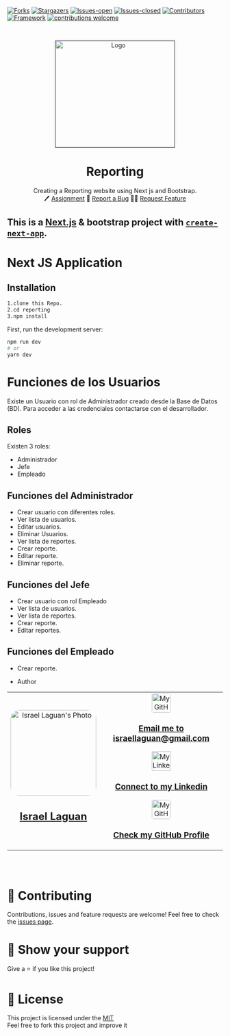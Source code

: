 <!-- PROJECT SHIELDS -->

[![Forks][forks-shield]][forks-url]
[![Stargazers][stars-shield]][stars-url]
[![Issues-open][issues-open-shield]][issues-url]
[![Issues-closed][issues-closed-shield]][issues-url]
[![Contributors][contributors-shield]][contributors-url]
[![Framework][badge-framework]][framework-url]
[![contributions welcome][contributions-welcome]][issues-url]

<!-- PROJECT LOGO -->
<br />
<p align="center">
  <a href="">
    <img src="https://user-images.githubusercontent.com/67714964/168645644-e8886fa4-9422-450f-99e3-db5cd9f80195.png" alt="Logo" width="280" height="250">
  </a>

  <h1 align="center">
	Reporting
  </h1>

  <p align="center">
    Creating a Reporting website using Next js and Bootstrap.
    <br />
	  🖊️
    <a href="https://www.theodinproject.com/courses/javascript/lessons/restaurant-page">Assignment</a>
    🐞
    <a href="https://github.com/Israel-Laguan/reporting/issues">Report a Bug</a>
    🙋‍♂️
    <a href="https://github.com/Israel-Laguan/reporting/issues">Request Feature</a>
  </p>
</p>

## This is a [Next.js](https://nextjs.org/) & bootstrap project with [`create-next-app`](https://github.com/zeit/next.js/tree/canary/packages/create-next-app).

# Next JS Application

## Installation

```bash
1.clone this Repo.
2.cd reporting
3.npm install
```

First, run the development server:

```bash
npm run dev
# or
yarn dev
```

# Funciones de los Usuarios

Existe un Usuario con rol de Administrador creado desde la Base de Datos (BD). Para acceder a las credenciales contactarse con el desarrollador.

## Roles

Existen 3 roles:

- Administrador
- Jefe
- Empleado

## Funciones del Administrador

- Crear usuario con diferentes roles.
- Ver lista de usuarios.
- Editar usuarios.
- Eliminar Usuarios.
- Ver lista de reportes.
- Crear reporte.
- Editar reporte.
- Eliminar reporte.

## Funciones del Jefe

- Crear usuario con rol Empleado
- Ver lista de usuarios.
- Ver lista de reportes.
- Crear reporte.
- Editar reportes.

## Funciones del Empleado

- Crear reporte.

- Author
<table style="width:100%">
  <tr>
    <td>
        <div align="center">
            <a href="./docs/img/photo.png" target="_blank" rel="author">
                <img src="https://avatars2.githubusercontent.com/u/36519478?s=460&v=4" style="border-radius: 10%; min-width: 100px;" alt="Israel Laguan's Photo" width="200px">
            </a>
            <h2>
                <a href="https://israel-laguan.github.io/" target="_blank" rel="author">
                    Israel Laguan
                </a>
            </h2>
        </div>
    </td>
    <td>
        <div align="center">
            <a href="mailto:israellaguan@gmail.com" target="_blank" rel="author">
                <img src="https://img.icons8.com/color/48/000000/message-squared.png" style="border-radius: 10%" alt="My GitHub" height="45px">
                <h3>
                    Email me to 
                    <a href="mailto:israellaguan@gmail.com">
                        israellaguan@gmail.com
                    </a>
                </h3>
            </a>
            <a href="https://www.linkedin.com/in/israellaguan/" target="_blank" rel="author">
                <img src="https://img.icons8.com/color/48/000000/linkedin.png" alt="My Linkedin" height="45px">
                <h3>
                    Connect to my Linkedin
                </h3>
            </a>
            <a href="https://github.com/Israel-Laguan" target="_blank" rel="author">
                <img src="https://img.icons8.com/color/48/000000/github--v1.png" 
			style="border-radius: 10%" alt="My GitHub" height="45px"
		>
                <h3>
                    Check my GitHub Profile
                </h3>
            </a>
        </div>
    </td>
  </tr>
</table>

<br>
<br>

# 🤝 Contributing

Contributions, issues and feature requests are welcome!
Feel free to check the [issues page](https://github.com/Israel-Laguan/reporting/issues).

# 🤗 Show your support

Give a ⭐️ if you like this project!

# 📝 License

This project is licensed under the [MIT](LICENSE)\
Feel free to fork this project and improve it

<!-- MARKDOWN LINKS & IMAGES -->

[contributors-shield]: https://img.shields.io/github/contributors/Israel-Laguan/reporting?style=for-the-badge
[contributors-url]: https://github.com/Israel-Laguan/reporting/graphs/contributors
[forks-shield]: https://img.shields.io/github/forks/Israel-Laguan/reporting?style=for-the-badge
[forks-url]: https://github.com/Israel-Laguan/reporting/network/members
[stars-shield]: https://img.shields.io/github/stars/Israel-Laguan/reporting?style=for-the-badge
[stars-url]: https://github.com/Israel-Laguan/reporting/stargazers
[issues-open-shield]: https://img.shields.io/github/issues/Israel-Laguan/reporting?style=for-the-badge
[issues-url]: https://github.com/Israel-Laguan/reporting/issues
[issues-closed-shield]: https://img.shields.io/github/issues-closed/Israel-Laguan/reporting?style=for-the-badge
[badge-framework]: https://img.shields.io/badge/webpack-v4-9cf?style=for-the-badge
[framework-url]: https://webpack.js.org/
[contributions-welcome]: https://img.shields.io/badge/contributions-welcome-brightgreen.svg?style=for-the-badge
[badge-license]: https://img.shields.io/:license-mit-blue.svg?style=for-the-badge
